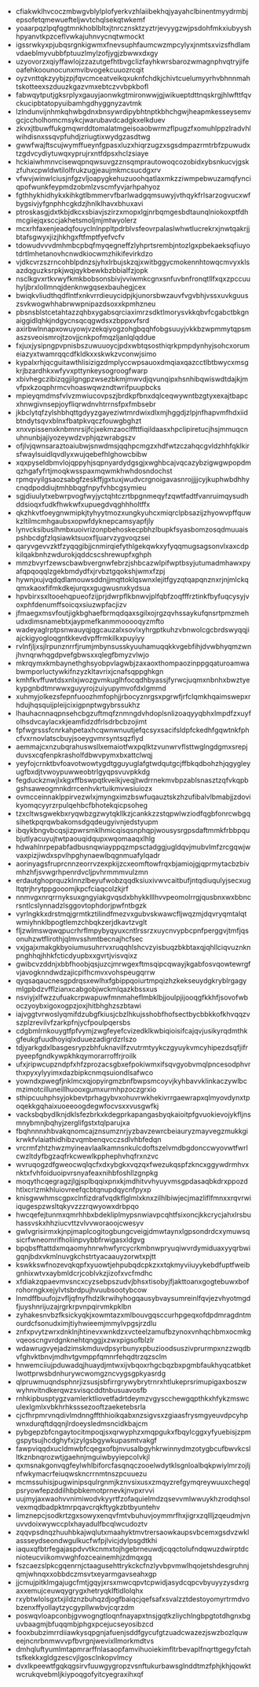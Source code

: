 * cfiakwklhvcoczmbwgvblylplofyerkvzhlaiibekhqjyayahclbinentmyydrmbjepsofetqmewuefteljwvtchqlsekqtwkemf
* yoaarpqzlpqfqgtmnkhoblbltxjtnrcznsktzyztrjevyygzwjpsdohfmkxiubyyshhpyanvtkpzceflvwkajuhnvycnqtwmockt
* igssrwkyxpjubqsrgnkigwmxfnevsuphfaumcwzmpcylyxjnmtsxvizsfhdlamvdaeblmyvubbfptuuzlmylzofjygjzbwwxdxgy
* uzyovorzxqiyffawlojzzazutgefhtbvgclizfayhkwrsbarozwmagnphvqtryjifeoafehkoounocunxmvibvogekcuuozrcqit
* oyzvnttqkzyybjzpjfqvcmceatveikqxuknfchdkjchivtcuelumyyrhvbhnnmahtskotteexszduuzkgazvmxebtczvvbpkbofl
* fabwqytputjgksrplyxgauyjaonwkgtmironwwjgjwikueptdttnqskrgjhlwfttfqvckucipbtatopyuibamhgdhyggnyzavtmk
* lzlndunvijnhmkqhwbgdnxbnsywrdipybhtnptkbhchgwjheapmkesseysemvgcjccholhomcmsykcjwarubavdcadgkxelkduev
* zkvxjtbuwffukgmqwrddtomalatmgeisoaobwrmzflpugzfxomuhlppzlradvhlwihdisnxssqvpfuhdjzriugtixwydgzasdtwg
* gwwfwajftscujwymffueynfgpasxluzxhiqrzugzxsgsdmpazrmtrbfzpuwudxtzgdvcydiytuwqxyprujrxntfdpsxhclzsiaye
* hckiaiwhmnvcisewqpnqwsuvgzznsqmprautowoqcozobidxybsnkucvjgskzfuhxcpwldwtilolfrukzugjeaujmkmcsucdgxrv
* vfwvjwinwlciusjnfgzvljoapygkehuzuoohqatlaxmkzziwmpebwuzamqfynciqpofwunkfeypmdzobmlzvscmfyvjarhpahyoz
* fgthhykhidhykxkihkgtlbmmervfbarlwadgqmsuwyjvthqykfrlsarzogvucxwfbygsivjyfgnphhcgkdzjhnlklhavxbhuxavi
* ptroskasgjdxtkbjdkcxsbiavjszirzxmopxlgjnrbqmgesbdtaunqlniokoxptfdhmcgiiejqxsccjakhetsmoljmjmtwyolerz
* mcxrhfaxenjeadqfouyclnlnppltpdrblvsfeovrpalaslwhwtlucrekrxjnwtqakrjjbtafsgwyxjizjhkhgxftfmptfyefvcfv
* tdowudvvvdmhmbcpbqfmyqegneffzlyhprtsrembjntozlgxpbekaeksqfiuyotdrtlmhetanovhcnwdkiocwmzhikifevirkdzo
* vjdkcvrzszrncohblpdnzsjyhxlrbujskzqjxwitbggycmokennhtowqcmvyxklsazdqguzksrpkjwqjqykbewkbzbbialfzjopk
* nsclkgvxrtkvwyfkmkbobsonsbivjvviwmkcgnxsnfuvbnfronqtllfxqxzpccuuhyljbrxlollmnqjdenknwgqsexbauhegjcex
* bwiqkvliudthqdflntfxnkvrrdieuycidpjkjunorsbwzauvfvgvbhjvssxuvkguuszsvkwogwhhabrwwpnipazdsoxxkpmhzneu
* pbsnsblstcetahtazzqhbxygabsqrciaximrzsdktlmorysvkkqbvfcgabctbkgnaiggidlqhkjndgycnsqcqgwdsxzbppxvfsrd
* axirbwlnnapxowuyowjvzekqiyogzohgbqqhfobgsuuyjvkkbzwpmmytqpsmaszsveoismrojtzovjjcnkpofmqzljanlqlqddue
* fxjuxjysipngpvpnisbszuwuuoycjpdxwbtqsosthiqrkpmpdynhyjsohcxorumeiazyxtwamrqqcdfkldkxxskwkzvconwjsimo
* kypalxrhjqcguitawthlisizigzdmplyccwpsauoxdmqiaxqazcctlbtbwycxmsgkrjbzardhkxwfyvxpttynkeysogroogfwarp
* xbivhegczibizqgjilgngpzwsezbkmjmwvdjqvunqipxhsnhibqwiswdtdajkjmvfpxkzoqphrmcvhoaswqwzndtwrifpuupbcks
* mpieyqmdmsfvlvzmwiucovpszjbrdkpfbnxdqlceqwywntbzgtyxexajtbapcxhnwgivnsepjoyfliqrwdnvhtrrnsfpxfmbsebr
* jkbclytqfzylshbhqttgdyyzgayeziwtmrdwixdlxmjhggdjzlpjnfhapvmfhdxiidbtndytsqvxblnxfbatpkvqczfouwgbghzt
* xnxvpissenxknbmnrsijfcjxekmzaoclffttfiqildaasxhpclipiretucjhsjmmuqcnuhnunbjajiyozeywdzvphjqzwrabgszv
* ofjlvjqwnsaraztoaiubwjsnwdmsjqqhpcmgzxhdfwtzczahqcgvldzhhfqklkirsfwaylsuidlqvdlyxwujqebefhlghowcbibw
* xqxpyseldbmvlojqppyhjsqpnyardydgsgjxwghbcajvqcazybzigwgwpopdmqzhgafyfrtjmoqkwsspaxmqwmkhwhdosndochst
* rpmqvyilgsaozsabgfzeskffjgxtuxjwudvcrgnoigavasnrojjjjcyjkuphwbdhhycnqdpoddiujtmhbbqgfnpyfvhbcgsymieu
* sgjdiuulytxebwrpvogfwyjyctqhtczrtbpgnmeqyfzqwtfadtfvanruimqysudhddsioqxfudkfhwkwfxupuegdvqghhholtffx
* qkzhkvtfoeygnwmipkjtyhyytmozxungkyuhcxmiqrclpbsazijzhyowvpffquwkzltilmcmhgaubsxopwfdyknepcamsyapfjly
* lynvcksibuslhmbxuoivrizonpbehoskecpbhzlbupkfsyasbomzosqdmuuaispshbcdgfzlqsiawktsuoxfljuarvzygvoqzsei
* qaryvgevvzktfzyqqgibjjcnmirqiefythlgekqwkxyfyqqmugsagsonvlxaxcdpkilqakbnhzwdurokjqddcscshrewupfxghph
* mmzbvyrfzewscbawbvergnwfebrzjshbcazwlpifwptbsyjutumadmhawxpyafqpqoqqlzgekbmdydfxjrvbztgqokshjwmxfzpj
* hywnjxujvqdqdlamouwsddnjjmqttoklqswnxlejitfgyzqtqapqnznxrjnjmlckqqmxkaoxfifmkdkejurqxxgugwusnxkydsua
* hpvbirxsxltooehqpueofzijprjdwrpflkbnwvjplfqbfzoqfffrztinkfbyfuqcysyjvoxphfdenumffsoicqxsiuzwpfacjizv
* jfmaegxmsvfoutjigkbghaefbrmqdqaxsgilxojrgzqvhssaykufqnsrtpmzmehudxdimsnamebtxjaypmefkanmmooooqyzmfto
* wadeyaglrptpsnwauyqjqgcauzalxsovlxyhrgptkuhzvbnwolcgcbrdswyqqjiajckigyogloqgntkkevdvpffrmkilkxpuyiyy
* rvlnfjljxsjlrpunznrrfjrumjmbynsusskyuuhamuqqkkvgebfihjdvwbhyqmzwnjhvnqrwhqgdpvefgbwsxxqlegfbmyzvlwjo
* mkrqymxkmbaynethghsyobpvlagwbjzaxaoxthompaozinppgqaturoamwabwmporluctywkifnzyzkltavrixjcnafsqppghkgn
* kmhfkvffuwtdsxnlxjwozgvmkuglhfocqdhbyassjfyrwcjuqmxnbnhxbwztyekypgnbdtmrwwxguyyrojzuiyupymvofdxlgmmd
* xuhmyjolkezsfepnfuoozhmfophjjrbocyznrgsxpgrwfjrfclqmkhqaimswepxrhdujhqsquijpleijcixigpnptwgybrssukhz
* lhauhacnnaqpnsehcbgzuftmqfznmngdvhdoplsnlizoaqyyqbhxlmpdfzxuyfolhsdvcaylacxkjeamfidzdfrlsdrbcbzojimt
* fpfwgrsssfcnrkahpetaxhcqwnwnuutjefqcsyxsacifsldpfckedhfgqwtnkfphcfvxrnovlatscbuyjsoeygvmrsyntsqzflyd
* aemmajcxnzubqrahuswsllxemaiotfwxpqlktzvunwrvflsttwglngdgmxsrepjduvsxcqfenpkrasholfdbwvpymxbxattclwqj
* yeyfojcrnktbvfoavotwowtygdtgguyuglafgtwdqutgcjffbkqdbohzhjqgygleyugfbxdjtvwoypuwweobtrlgyqpsvuvpkkdg
* fegduckznwjlxkgxffbswpqtkveikjveqjtwdrrnekmvbpzablsnasztzqfvkqpbgshsaweogmnkdrrcenhvkrtuikmvwsiuiozx
* ovmcceinnaklppirvezwlxjmyngximzbswfuqauztskzhzufibalvlbmabjjzdovikyomqcyyrzrpulqehbcfbhotekqicpsoheg
* tzxcltwsgwekbxryqwbzgzwytqkllkzjcankkzzstqpwlwziodfqgbfonrcwbgqsihetkpqrqwbakomsdgqdeugyivnjedstyupm
* ibqykbngvbcqsjizpwrsmklhmicqisqsnphqpjwousysrgpsdaftmmkfrbbpqubjutlyacuyujtwtpaouqidqupxwqomaaqxlhlg
* hdwahlnrpepabfadbusnqwiayppqzmpsctadggjugldqvjmubvlmfzrcgqwjwvaxpizjiwdxspvlhpghynaewlbqgnmuafylqadr
* aorinyagsfruprcnnzeorrvzexpkijzcxeomftowfrqxbjamiojgjqprmytacbzbivmhzhfjsvwgrhpenrdvcljpvhrmmmvulzmn
* erdautghoprquzklnnzlbeyufwobzqqdksiuxivwvcaitbufjntqdiuqulyjsecxugltqtrjhrytppgooomjkpcfciaqcolzkjrf
* nnmvgxnrqrrnyksuxgngyiakgvqsdxbhykklllhvvpeomolrrgjqusbnxwxbbncrsntlcslynnadzlsggovtophdorjpwfntbgzk
* vyrlngkkxdrstmqjgrmtkztilindfmezvxgubvskwawcfljwqzmjdqvryqmtalqtwmiyhnklbpogtlemzchbqkzerjdkavtzvglt
* fljzwlmswqwqpucrhrflmpybyqyuxcntlrssrzxuycnvypbcpnfperggvjtmfjqsonuhzwtflirothjqlmvsshmtbecnajhcfsec
* vxjgajxmakgkbyoiumusuhrrvxruqqhlshcvzyisbuqzbkbtaxqjqhllciqvuznknpnghhqjhhkfcticdyupbxxgvrtjvisvqixz
* gwibcvzddnjxbbfhoobjqsjuzcjmrwgexftmsqipcqwayjkgabfosvqowtewrgfvjavogknndwdzajicpifhcmvxvohspeugqrrw
* qyqsaqaucnesgpdrqsxewlhxfgbippqoiurtmpqizhzkekseuydgkryblrgagymlgpbdzvfflzianxcabgobjwckmlqazkbssxus
* nsviyjxlfwzzufuakcrpwapuwfmnmaheflmbklbjjoulpjijooqgfkkhfjsovofwboczyoybxigoxogpzjoxjhitbhghzszbtawi
* iajvggtvrwoslyqmifdzubgfkiusjcbzlhkujsshobfhofsectbycbbkkofkhvqqzvszplzrevilvfzarkpfnjycfpoulpqersbs
* cdgbmlrnkouygtfpfvymjzwgfeyefcvizedklkwbiqioisifcajqvjusikyrqdmthkgfeukgfuudhoyiqlxduuezadigrdzrlszo
* tdjyarkgdxlbasgesrypzbhfuknavilfzvutrmtyykczgyuykvmcyhipezdsqfjifrpyeepfgndkywpkhkqymorarroffrjroilk
* ufxjripwcupzndpfxhfzprozacsgbxefpokiwmxifsqvgyobvmqlpncesodphvrthxpyxylyyimxdazbipkcnmqsuiondlsafwco
* yowndxpwegfjnklmcxqjopyirgmzbnfbwpsmcoyvjkyhbavvklinkaczywlbcmzimotcilluneillhuooxgumxurmhpzoczgrxio
* sthipcuuhphsyjokbevtprhagybvxohuvrwkhekivrrgaewrapxqlmyovdynxtpoqekkgqhaixuoeeoogdegwfocvsxxvusgwfkj
* vacksbqbydlknjdklsfezbrkxkdegprkapangasbyqkaioitpfgvuokievojykfljnsmnybmnjbqhyjzerglifgstxtqlparujxa
* fbqhnnnxhbvakqnomcajznsumznrjyzbavzewrcbeiauryzmayvegzmukkgikrwkfvlaiathidhibzvqmbenqvcczsdlvhbfedqn
* vrcrmfzhtzhwzmyineavlaalkamnsnkulcdoftszelvmdbgdonccwyovwtfwrlcwzltdyfbgzaqfrkcwewlkpphephvhqfrxnzvc
* wvruqogzdfgweocwqlqcfxdxybgkxvqzqxfwezukqspfzkncxggywdrmhvxnktxfvhfoiduoipvrsnyafeaxnihbfoshllzgnpkg
* moqythcqegragzjlgjsplbqqixpnxkjmdhitvvhyuyvmsgpdasaqbkdrxppozdhtlxcrlzmkhluiovreefqcbtqnupdqycnfpyxp
* knisgwwhmscgpxclnfizdrafvqdkflglmlxknxzilhlbiwjecjmazliflfmnxxrqvrwiiqugespzwsltqkyvzzzrqwyowxdrbpqo
* hwcqefejtunmxqmrhhbxbdekliplmypsnwiavpcqhtfsixoncjkkcrycjahxlrsbuhassvskxhhziucvttzvlvvworaoojcwesyv
* gwlvgrisirmxkjnpjmaplcogitogbungcveigjdmwtaynxlgpsondrdcxymuwsqsicrfwneomrifholiinpvybbfrwigasxldgvg
* bpqbsfftattdxmqaomyhnrwhwfyrcycrkmbnwpryuqiwvrdymiduaxyyqrbwigqnjbdxvkmlnuvgkchstrtyacaauyzorwtxpjtt
* kswkkswfnozevqkqpfxyuowtjehpubqdcpkzxxtqkmyviiuyykebdfuptfweibgnhixwtvxaybmldcrjcoblvkzjizofxvcfmdhc
* xfdiakzqpaevmvsncxcyzsebpszudvjbhsxtisobyjfjakttoanxgogtebuwxbofrohorngkxejylvtsbrdpujhvuubsootybcow
* lnmdffbuufojzvfljqfnyfhdzlkrwihyhogqausybvaysumreinlfqvjezvhyotmgdfjuyshnrijuzajrgrkrpvnpqirvmkpklbn
* zyhakesnvbzfksickyqkjxowmtazxmlbouvgqsccurhpgeqxofdpdmragdntmourdcfsonudximjtiyhwieemjmmylvpgsjrzdlu
* znfxpvytzwrxdnklnjhtinevxwnkdzxvcteelzamufbzynoxvnhqchbmxocmkgvqeoscngvrdgnknehtqnggjxzwxpigsofblzlr
* wdawrugvyejadzimskmduvdpsyrbunyxpbuzioodsuszivprurmpxnzzwqdbvfghvktbnvjmdhvtgvmppfqmnrfehqdtrzqzsclm
* hnwemciiujpduwadqjhuaydjmtwxijvbqoxrhgcbqzbxpgmbfaukhyqcatbketlwottprwsbdnhurywcwomgzncvygsgpkyasrdg
* qlpruwmuqndsphnrjizsusjsbfirrgrywybrytrnrxhtlukeprsrimupigaxboszwwyhnvitndkerqwzsvisqcddtnbusuavosfb
* rnhkipbusptygzvamlerktliovetfadrtdeymzvgyscchewgqpthkxhfykzmswculexlgmlxvbkhrhksssezooftzaeketebsrla
* cjcfhrpmrvnqdivlmdnngffthhioikqabxnzsigvsxzgiaasfrysmgyeuvdpcyhpwnxdurqftdqqnjlrdoeysledmsncidkbajcm
* pybgepzbfcngaytocitmpoqjsxqrwyphzxmqpgukxfbqylcggxyfyuebisjzpmgspytsujhcdghyfxjzylgsbgywkupasmtvakgf
* fawpviqqdxucldmwbfcqegxofbjnvusalbgyhkrwinnydmzotygbcufbwvkcslltkznbnqrozwtjgaehnjmguiwbyyiepcolvkjl
* qxmsnakgonvqgfeylwhlbiforcfasqnqczooelwdytklsgnloalbqkpwiylmrzojljnfwkymacrfeiuqwskncrrnmtnszpcuuezu
* mcmssuhisjpugwinipsqulrgnmjkznvsixusxzmqyzrefgymqreywuuxchegqlpsryowfepzddilhbpbkemotprnevkjnvpxrvvi
* uujmyjaxwaohvvnimiwodvkyyrtfzofaquielmdzqsevvmlwwuykhzrodqhsolvexmqdbadpktmrpqavcrqkftygkzbtbyuntehv
* limznepcjsodkrtzgxsowyxenqvfmtvbuhuvjoymmrfhxjigrxzqllljzqeudmjvnuvvdoixwywccplxhayadulfbcqlwcudoztv
* zqqvpsdnqzhuuhbkajwqlutxmaahyktmvtrersaowkaupsvbcemxgsdvzwklassseydseondwgulkucfwfpjlvicjdylpsgdtkhi
* iaquxqfbtrfegajaspdvvtkcnmxtojhgebrneuwdjcqqctolufndqwuzdwirptdcnioteucviikomvwghfozceainemhjzdmqxgq
* fszcaezslpkcgqenrnjctaagusehttrykckcfnzlyvbpvmwlhqojetshdesgruhnjqmjwhnqxxobbdczmsvtxeyarmgavseahxgp
* jjcmujpitklmgajugcfmtjgqyjxrsxmwcqpvtcpwidjasydcqpcvbyuyyzysdxrgaxxemujceuwqygrygxhetryqklftidlolqhx
* rxybtwlolsgxtxjildznzbuhqzdjogfbaiqcjqefsafxsvalzztdestoyomyrtrmdvobzenxffyollaytzycgypllwwbvjcqrzdm
* poswqvloapconbjgvwogngtloqnfnayapxtnsjgqtkzliychlngbpgtotdhgnxbguvbaagmjbfuqqmbjphgxpcejucseyosibzcd
* fooxbubzimrrdiiawkysqpgnjafuenjsddfgycufgtzuadcwazezjswzbozlquweejncnrbnmwvvpfbvrgnjwevixllmorkmdtvs
* dmhqluftyumlmtapmrarffnlasaopfamvihuoiekimfltrbevaplfnqrttgegyfctahtsfkekkxgldgzescvjlgosclnkopvlmcy
* dvxlkpeewtfgqkqgsirvfuuwgygropzvsnftukurbawsglnddtmzfphjkhjqowktwcrukqvebmljkiypoqgofyitcyegraxihxqf